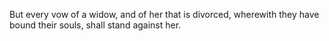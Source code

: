 But every vow of a widow, and of her that is divorced, wherewith they have bound their souls, shall stand against her.
